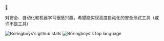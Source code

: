 :eyes:

对安全、自动化和机器学习很感兴趣，希望能实现高度自动化的安全测试工具（或许不是工具）

![Boringboys's github stats](https://github-readme-stats.vercel.app/api?username=boringboys&show_icons=true&include_all_commits=true&theme=buefy&hide_border=true)
![Boringboys's top language](https://github-readme-stats.vercel.app/api/top-langs/?username=boringboys&layout=compact&theme=buefy&hide_border=true)
